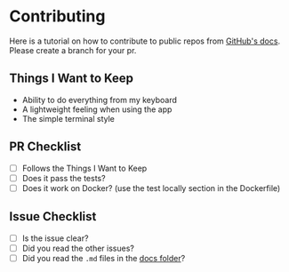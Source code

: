 # Contributing


Here is a tutorial on how to contribute to public repos from [GitHub's docs](https://docs.github.com/en/get-started/exploring-projects-on-github/contributing-to-a-project). Please create a branch for your pr.

## Things I Want to Keep

- Ability to do everything from my keyboard
- A lightweight feeling when using the app
- The simple terminal style


## PR Checklist

- &#x2610; Follows the Things I Want to Keep
- &#x2610; Does it pass the tests?
- &#x2610; Does it work on Docker? (use the test locally section in the Dockerfile) 


## Issue Checklist

- &#x2610; Is the issue clear?
- &#x2610; Did you read the other issues?
- &#x2610; Did you read the `.md` files in the [docs folder](https://github.com/dawitalemu4/postwoman.dev/tree/main/public/docs)?
